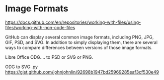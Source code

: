 # Image Formats
https://docs.github.com/en/repositories/working-with-files/using-files/working-with-non-code-files

GitHub can display several common image formats, including PNG, JPG, GIF, PSD, and SVG. In addition to simply displaying them, there are several ways to compare differences between versions of those image formats.

Libre Office ODG.... to PSD or SVG or PNG.

ODG to SVG .py  https://gist.github.com/johnjohnlin/92698b1947bd25969285eaf3cf530e49
